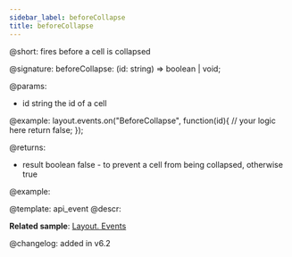 ```yaml
---
sidebar_label: beforeCollapse
title: beforeCollapse
---          
```


@short: fires before a cell is collapsed

@signature: beforeCollapse: (id: string) => boolean | void;

@params:
- id		string		the id of a cell

@example:
layout.events.on("BeforeCollapse", function(id){
	// your logic here
    return false;
});

@returns:
- result	boolean		false - to prevent a cell from being collapsed, otherwise true



@example:



@template: api_event
@descr:

**Related sample**: [Layout. Events](https://snippet.dhtmlx.com/fyxw0map)

@changelog:
added in v6.2

